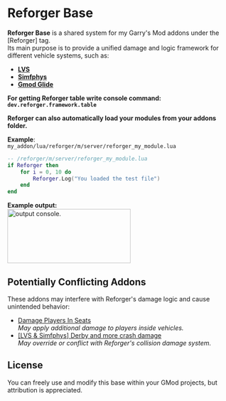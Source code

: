 # Reforger Base  
**Reforger Base** is a shared system for my Garry's Mod addons under the [Reforger] tag.  
Its main purpose is to provide a unified damage and logic framework for different vehicle systems, such as:

- **[LVS](https://github.com/SpaxscE/lvs_base)**
- **[Simfphys](https://github.com/SpaxscE/simfphys_base)** 
- **[Gmod Glide](https://github.com/StyledStrike/gmod-glide)**

**For getting Reforger table write console command: `dev.reforger.framework.table`**

**Reforger can also automatically load your modules from your addons folder.**

**Example**:  
`my_addon/lua/reforger/m/server/reforger_my_module.lua`
```lua
-- /reforger/m/server/reforger_my_module.lua
if Reforger then
    for i = 0, 10 do
        Reforger.Log("You loaded the test file")
    end
end
```  
**Example output:**  
<img width="277" height="122" alt="output console." src="https://github.com/user-attachments/assets/7d81278f-bc11-4919-944f-b199345c5f3e" />

## Potentially Conflicting Addons  
These addons may interfere with Reforger's damage logic and cause unintended behavior:  
- [Damage Players In Seats](https://steamcommunity.com/sharedfiles/filedetails/?id=428278317)  
  _May apply additional damage to players inside vehicles._  
- [[LVS & Simfphys] Derby and more crash damage](https://steamcommunity.com/sharedfiles/filedetails/?id=3327523626)  
  _May override or conflict with Reforger's collision damage system._

## License  
You can freely use and modify this base within your GMod projects, but attribution is appreciated.